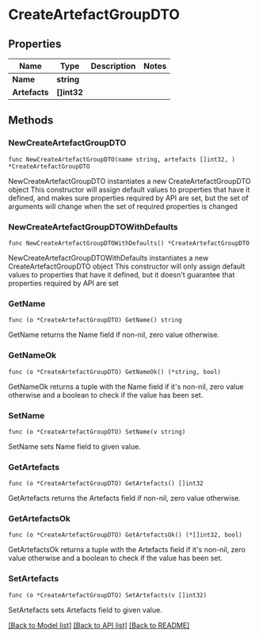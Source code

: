 # CreateArtefactGroupDTO

## Properties

Name | Type | Description | Notes
------------ | ------------- | ------------- | -------------
**Name** | **string** |  | 
**Artefacts** | **[]int32** |  | 

## Methods

### NewCreateArtefactGroupDTO

`func NewCreateArtefactGroupDTO(name string, artefacts []int32, ) *CreateArtefactGroupDTO`

NewCreateArtefactGroupDTO instantiates a new CreateArtefactGroupDTO object
This constructor will assign default values to properties that have it defined,
and makes sure properties required by API are set, but the set of arguments
will change when the set of required properties is changed

### NewCreateArtefactGroupDTOWithDefaults

`func NewCreateArtefactGroupDTOWithDefaults() *CreateArtefactGroupDTO`

NewCreateArtefactGroupDTOWithDefaults instantiates a new CreateArtefactGroupDTO object
This constructor will only assign default values to properties that have it defined,
but it doesn't guarantee that properties required by API are set

### GetName

`func (o *CreateArtefactGroupDTO) GetName() string`

GetName returns the Name field if non-nil, zero value otherwise.

### GetNameOk

`func (o *CreateArtefactGroupDTO) GetNameOk() (*string, bool)`

GetNameOk returns a tuple with the Name field if it's non-nil, zero value otherwise
and a boolean to check if the value has been set.

### SetName

`func (o *CreateArtefactGroupDTO) SetName(v string)`

SetName sets Name field to given value.


### GetArtefacts

`func (o *CreateArtefactGroupDTO) GetArtefacts() []int32`

GetArtefacts returns the Artefacts field if non-nil, zero value otherwise.

### GetArtefactsOk

`func (o *CreateArtefactGroupDTO) GetArtefactsOk() (*[]int32, bool)`

GetArtefactsOk returns a tuple with the Artefacts field if it's non-nil, zero value otherwise
and a boolean to check if the value has been set.

### SetArtefacts

`func (o *CreateArtefactGroupDTO) SetArtefacts(v []int32)`

SetArtefacts sets Artefacts field to given value.



[[Back to Model list]](../README.md#documentation-for-models) [[Back to API list]](../README.md#documentation-for-api-endpoints) [[Back to README]](../README.md)



